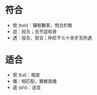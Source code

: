 # 符合
* 侻 (tuò)：彈駁數家，侻合於敎
* 逗：投合；击节逗和音
* 遇：投合、契合；仲尼干七十余岁无所遇
# 适合
* 侻 (tuì)：相宜
* 儀：相匹配，實維我儀
* 遞 (shì)：适宜